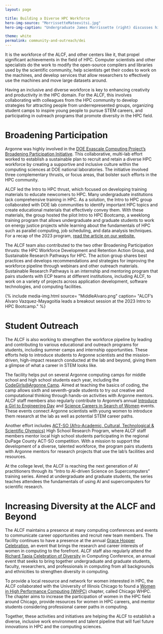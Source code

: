 ```yaml
---
layout: page

title: Building a Diverse HPC Workforce
hero-img-source: "MorrissetteMateevitsi.jpg"
hero-img-caption: "Undergraduate James Morrissette (right) discusses his digital twins research project with ALCF's Victor Mateevitsi as part of the ALCF's Summer Student program. Image: Argonne National Laboratory"

theme: white
permalink: community-and-outreach/dei
---
```



It is the workforce of the ALCF, and other centers like it, that propel significant achievements in the field of HPC. Computer scientists and other specialists do the work to modify the open-source compilers and libraries used by the scientific community, help scientists get their codes to work on the machines, and develop services that allow researchers to effectively use the machines and move large datasets around. 

Having an inclusive and diverse workforce is key to enhancing creativity and productivity in the HPC domain. For the ALCF, this involves collaborating with colleagues from the HPC community to develop strategies for attracting people from underrepresented groups, organizing student camps to inspire young people to pursue STEM careers, and participating in outreach programs that promote diversity in the HPC field.


# Broadening Participation

Argonne was highly involved in the [DOE Exascale Computing Project’s Broadening Participation Initiative](https://www.exascaleproject.org/hpc-workforce/). This collaborative, multi-lab effort worked to establish a sustainable plan to recruit and retain a diverse HPC workforce by creating a supportive and inclusive culture within the computing sciences at DOE national laboratories. The initiative involved three complementary thrusts, or focus areas, that bolster such efforts in the HPC community.

ALCF led the Intro to HPC thrust, which focused on developing training materials to educate newcomers to HPC. Many undergraduate institutions lack comprehensive training in HPC. As a solution, the Intro to HPC group collaborated with DOE lab communities to identify important HPC topics and create educational materials that effectively convey them. With these materials, the group hosted the pilot Intro to HPC Bootcamp, a weeklong training program that allows undergraduate and graduate students to work on energy justice projects while learning about the fundamentals of HPC such as parallel computing, job scheduling, and data analysis techniques. For a recap of the 2023 program, [read the article on our website.](https://www.alcf.anl.gov/news/does-first-intro-hpc-bootcamp-focuses-energy-justice-and-new-model-workforce-development)


The ALCF team also contributed to the two other Broadening Participation thrusts: the HPC Workforce Development and Retention Action Group, and Sustainable Research Pathways for HPC. The action group shares best practices and develops recommendations and strategies for improving the workforce pipeline through webinars and other outreach materials. Sustainable Research Pathways is an internship and mentoring program that pairs students with ECP teams at different institutions, including ALCF, to work on a variety of projects across application development, software technologies, and computing facilities.

{% include media-img.html
   source= "MiddleAlvaro.png"
   caption= "ALCF’s Alvaro Vazquez-Mayagoitia leads a breakout session at the 2023 Intro to HPC Bootcamp."
%}

# Student Outreach

The ALCF is also working to strengthen the workforce pipeline by leading and contributing to various educational and outreach programs for students, including summer camps and internship opportunities. These efforts help to introduce students to Argonne scientists and the mission-driven, high-impact research conducted at the lab and beyond, giving them a glimpse of what a career in STEM looks like.

The facility helps put on several Argonne computing camps for middle school and high school students each year, including the [CodeGirls@Argonne Camp](https://www.anl.gov/education/codegirlsargonne-camp). Aimed at teaching the basics of coding, the camp allows sixth and seventh-grade students to try out creative and computational thinking through hands-on activities with Argonne mentors. ALCF staff members also regularly contribute to Argonne’s annual [Introduce a Girl to Engineering Day](https://www.anl.gov/introduce-a-girl-to-engineering-day) and [Science Careers in Search of Women](https://www.anl.gov/science-careers-in-search-of-women) events. These events connect Argonne scientists with young women to introduce them research at the lab as well as potential STEM career paths.

Another effort includes [ACT-SO (Afro-Academic, Cultural, Technological & Scientific Olympics)](https://www.anl.gov/hr/argonne-actso-high-school-research-program) High School Research Program, where ALCF staff members mentor local high school students participating in the regional DuPage County ACT-SO competition. With a mission to support the development of a diverse, talented workforce, the program pairs students with Argonne mentors for research projects that use the lab’s facilities and resources.

At the college level, the ALCF is reaching the next generation of AI practitioners through its “Intro to AI-driven Science on Supercomputers” training series. Aimed at undergraduate and graduate students, the series teaches attendees the fundamentals of using AI and supercomputers for scientific research.

# Increasing Diversity at the ALCF and Beyond

The ALCF maintains a presence at many computing conferences and events to communicate career opportunities and recruit new team members. The facility continues to have a presence at the annual [Grace Hopper Celebration](https://ghc.anitab.org/), an event that brings the research and career interests of women in computing to the forefront. ALCF staff also regularly attend the [Richard Tapia Celebration of Diversity](https://tapiaconference.cmd-it.org/) in Computing Conference, an annual event that seeks to bring together undergraduate and graduate students, faculty, researchers, and professionals in computing from all backgrounds and ethnicities to strengthen diversity in computing.

To provide a local resource and network for women interested in HPC, the ALCF collaborated with the University of Illinois Chicago to found a [Women in High Performance Computing (WHPC)](https://womeninhpc.org/) chapter, called Chicago WHPC. The chapter aims to increase the participation of women in the HPC field around Chicago, provide resources for women in HPC careers, and mentor students considering professional career paths in computing.

Together, these activities and initiatives are helping the ALCF to establish a diverse, inclusive work environment and talent pipeline that will fuel future innovations in HPC and the computing sciences.
